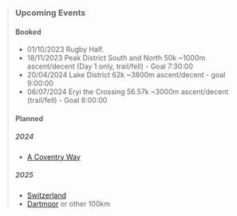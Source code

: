 
> ### Upcoming Events
>
> #### Booked
>
> - 01/10/2023 Rugby Half.
> - 18/11/2023 Peak District South and North 50k ~1000m ascent/decent (Day 1 only, trail/fell) - Goal 7:30:00
> - 20/04/2024 Lake District 62k ~3800m ascent/decent - goal 9:00:00
> - 06/07/2024 Eryi the Crossing 56.57k ~3000m ascent/decent (trail/fell) - Goal 8:00:00
>
> #### Planned
>
> ##### 2024
>
> - [A Coventry Way](https://www.acoventryway.org.uk/challenge/)
>
> ##### 2025
>
> - [Switzerland](https://www.jungfrau-marathon.ch/en/Course.html)
> - [Dartmoor](https://trailevents.co/events/the-dartmoor-way-100k-circular/) or other 100km
